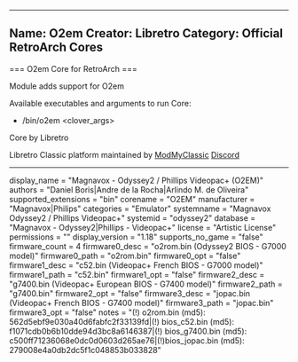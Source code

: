 -----------------------
Name: O2em
Creator: Libretro
Category: Official RetroArch Cores
-----------------------

=== O2em Core for RetroArch ===

Module adds support for O2em

Available executables and arguments to run Core:
- /bin/o2em <rom> <clover_args>

Core by Libretro

Libretro Classic platform maintained by [ModMyClassic](https://modmyclassic.com) [Discord](https://discordapp.com/invite/8gygsrw)

-----------------------

display_name = "Magnavox - Odyssey2 / Phillips Videopac+ (O2EM)"
authors = "Daniel Boris|Andre de la Rocha|Arlindo M. de Oliveira"
supported_extensions = "bin"
corename = "O2EM"
manufacturer = "Magnavox|Philips"
categories = "Emulator"
systemname = "Magnavox Odyssey2 / Phillips Videopac+"
systemid = "odyssey2"
database = "Magnavox - Odyssey2|Phillips - Videopac+"
license = "Artistic License"
permissions = ""
display_version = "1.18"
supports_no_game = "false"
firmware_count = 4
firmware0_desc = "o2rom.bin (Odyssey2 BIOS - G7000 model)"
firmware0_path = "o2rom.bin"
firmware0_opt = "false"
firmware1_desc = "c52.bin (Videopac+ French BIOS - G7000 model)"
firmware1_path = "c52.bin"
firmware1_opt = "false"
firmware2_desc = "g7400.bin (Videopac+ European BIOS - G7400 model)"
firmware2_path = "g7400.bin"
firmware2_opt = "false"
firmware3_desc = "jopac.bin (Videopac+ French BIOS - G7400 model)"
firmware3_path = "jopac.bin"
firmware3_opt = "false"
notes = "(!) o2rom.bin (md5): 562d5ebf9e030a40d6fabfc2f33139fd|(!) bios_c52.bin (md5): f1071cdb0b6b10dde94d3bc8a6146387|(!) bios_g7400.bin (md5): c500ff71236068e0dc0d0603d265ae76|(!)bios_jopac.bin (md5): 279008e4a0db2dc5f1c048853b033828"
